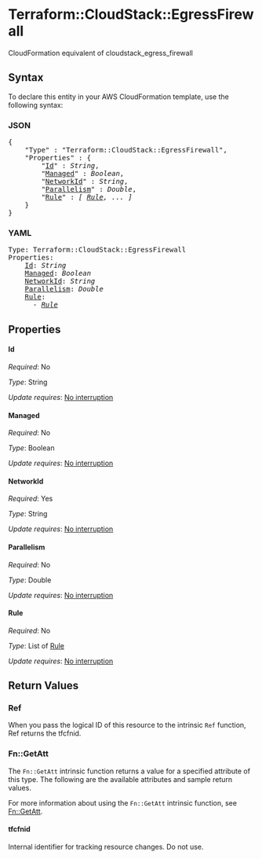 # Terraform::CloudStack::EgressFirewall

CloudFormation equivalent of cloudstack_egress_firewall

## Syntax

To declare this entity in your AWS CloudFormation template, use the following syntax:

### JSON

<pre>
{
    "Type" : "Terraform::CloudStack::EgressFirewall",
    "Properties" : {
        "<a href="#id" title="Id">Id</a>" : <i>String</i>,
        "<a href="#managed" title="Managed">Managed</a>" : <i>Boolean</i>,
        "<a href="#networkid" title="NetworkId">NetworkId</a>" : <i>String</i>,
        "<a href="#parallelism" title="Parallelism">Parallelism</a>" : <i>Double</i>,
        "<a href="#rule" title="Rule">Rule</a>" : <i>[ <a href="rule.md">Rule</a>, ... ]</i>
    }
}
</pre>

### YAML

<pre>
Type: Terraform::CloudStack::EgressFirewall
Properties:
    <a href="#id" title="Id">Id</a>: <i>String</i>
    <a href="#managed" title="Managed">Managed</a>: <i>Boolean</i>
    <a href="#networkid" title="NetworkId">NetworkId</a>: <i>String</i>
    <a href="#parallelism" title="Parallelism">Parallelism</a>: <i>Double</i>
    <a href="#rule" title="Rule">Rule</a>: <i>
      - <a href="rule.md">Rule</a></i>
</pre>

## Properties

#### Id

_Required_: No

_Type_: String

_Update requires_: [No interruption](https://docs.aws.amazon.com/AWSCloudFormation/latest/UserGuide/using-cfn-updating-stacks-update-behaviors.html#update-no-interrupt)

#### Managed

_Required_: No

_Type_: Boolean

_Update requires_: [No interruption](https://docs.aws.amazon.com/AWSCloudFormation/latest/UserGuide/using-cfn-updating-stacks-update-behaviors.html#update-no-interrupt)

#### NetworkId

_Required_: Yes

_Type_: String

_Update requires_: [No interruption](https://docs.aws.amazon.com/AWSCloudFormation/latest/UserGuide/using-cfn-updating-stacks-update-behaviors.html#update-no-interrupt)

#### Parallelism

_Required_: No

_Type_: Double

_Update requires_: [No interruption](https://docs.aws.amazon.com/AWSCloudFormation/latest/UserGuide/using-cfn-updating-stacks-update-behaviors.html#update-no-interrupt)

#### Rule

_Required_: No

_Type_: List of <a href="rule.md">Rule</a>

_Update requires_: [No interruption](https://docs.aws.amazon.com/AWSCloudFormation/latest/UserGuide/using-cfn-updating-stacks-update-behaviors.html#update-no-interrupt)

## Return Values

### Ref

When you pass the logical ID of this resource to the intrinsic `Ref` function, Ref returns the tfcfnid.

### Fn::GetAtt

The `Fn::GetAtt` intrinsic function returns a value for a specified attribute of this type. The following are the available attributes and sample return values.

For more information about using the `Fn::GetAtt` intrinsic function, see [Fn::GetAtt](https://docs.aws.amazon.com/AWSCloudFormation/latest/UserGuide/intrinsic-function-reference-getatt.html).

#### tfcfnid

Internal identifier for tracking resource changes. Do not use.

